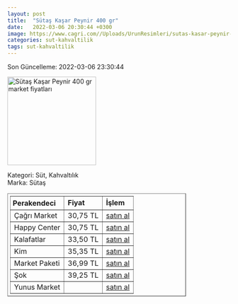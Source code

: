 ```yaml
---
layout: post
title:  "Sütaş Kaşar Peynir 400 gr"
date:   2022-03-06 20:30:44 +0300
image: https://www.cagri.com//Uploads/UrunResimleri/sutas-kasar-peynir-400-gr-464e.jpg
categories: sut-kahvaltilik
tags: sut-kahvaltilik
---
```


Son Güncelleme: 2022-03-06 23:30:44

<img src="https://www.cagri.com//Uploads/UrunResimleri/sutas-kasar-peynir-400-gr-464e.jpg" width="200" alt="Sütaş Kaşar Peynir 400 gr market fiyatları" />

Kategori: Süt, Kahvaltılık
<br />
Marka: Sütaş

<table border="1" style="padding: 5px;width:80%;">
  <tr>
    <td style="padding: 5px;"><strong>Perakendeci</strong></td>
    <td><strong>Fiyat</strong></td>
    <td><strong>İşlem</strong></td>
  </tr>
  <tr>
              <td>Çağrı Market</td>
              <td>30,75 TL</td>
              <td><a target="_blank" href="https://www.cagri.com/sutas-kasar-peynir-400-gr">satın al</a></td>
            </tr><tr>
              <td>Happy Center</td>
              <td>30,75 TL</td>
              <td><a target="_blank" href="https://www.happycenter.com.tr/sutas-kasar-peynir-400-gr">satın al</a></td>
            </tr><tr>
              <td>Kalafatlar</td>
              <td>33,50 TL</td>
              <td><a target="_blank" href="https://www.kalafatlar.com/urun/sutas-kasar-peyniri-400-gr">satın al</a></td>
            </tr><tr>
              <td>Kim</td>
              <td>35,35 TL</td>
              <td><a target="_blank" href="https://www.kimgeldi.com/sutas-taze-kasar-400-gr">satın al</a></td>
            </tr><tr>
              <td>Market Paketi</td>
              <td>36,99 TL</td>
              <td><a target="_blank" href="https://www.marketpaketi.com.tr/sutas-kasar-peynir-400-gr-p-1043">satın al</a></td>
            </tr><tr>
              <td>Şok</td>
              <td>39,25 TL</td>
              <td><a target="_blank" href="https://www.sokmarket.com.tr/kasar-peyniri-500-gr-p-3662/">satın al</a></td>
            </tr><tr>
              <td>Yunus Market</td>
              <td></td>
              <td><a target="_blank" href="https://www.yunusonline.com/product/sutas-kasar-400-gr/df11ca87-3d2a-41c7-bd34-7c490c33df70">satın al</a></td>
            </tr>
</table>
